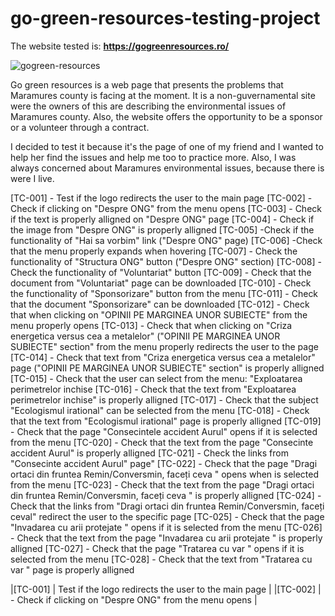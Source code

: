 # go-green-resources-testing-project

The website tested is: **https://gogreenresources.ro/**

![gogreen-resources](https://user-images.githubusercontent.com/110250127/220195628-2fef49b0-a093-4216-bddc-c88fad11d37c.png)


Go green resources is a web page that presents the problems that Maramures county is facing at the moment. It is a non-guvernamental site were the owners of this are describing the environmental issues of Maramures county. Also, the website offers the opportunity to be a sponsor or a volunteer through a contract. 


I decided to test it because it's the page of one of my friend and I wanted to help her find the issues and help me too to practice more. Also, I was always concerned about Maramures environmental issues, because there is were I live. 


[TC-001] - Test if the logo redirects the user to the main page
[TC-002] - Check if clicking on "Despre ONG" from the menu opens
[TC-003] - Check if the text is properly alligned on "Despre ONG" page
[TC-004] - Check if the image from "Despre ONG" is properly alligned
[TC-005] -Check if the functionality of "Hai sa vorbim" link ("Despre ONG" page)
[TC-006] -Check that the menu properly expands when hovering
[TC-007] - Check the functionality of "Structura ONG" button ("Despre ONG" section)
[TC-008] - Check the functionality of "Voluntariat" button 
[TC-009] - Check that the document from "Voluntariat" page can be downloaded
[TC-010] - Check the functionality of "Sponsorizare" button from the menu
[TC-011] - Check that the document "Sponsorizare" can be downloaded
[TC-012] - Check that when clicking on "OPINII PE MARGINEA UNOR SUBIECTE" from the menu properly opens
[TC-013] - Check that when clicking on "Criza energetica versus cea a metalelor" ("OPINII PE MARGINEA UNOR SUBIECTE" section" from the menu properly redirects the user to the page
[TC-014] - Check that text from "Criza energetica versus cea a metalelor" page ("OPINII PE MARGINEA UNOR SUBIECTE" section" is properly alligned
[TC-015] - Check that the user can select from the menu: "Exploatarea perimetrelor inchise
[TC-016] - Check that the text from "Exploatarea perimetrelor inchise" is properly alligned
[TC-017] - Check that the subject "Ecologismul irational" can be selected from the menu
[TC-018] - Check that the text from "Ecologismul irational" page is properly alligned
[TC-019] - Check that the page "Consecintele accident Aurul" opens if it is selected from the menu
[TC-020] - Check that the text from the page "Consecinte accident Aurul" is properly alligned
[TC-021] - Check the links from "Consecinte accident Aurul" page"
[TC-022] - Check that the page "Dragi ortaci din fruntea Remin/Conversmin, faceți ceva " opens when is selected from the menu
[TC-023] - Check that the text from the page "Dragi ortaci din fruntea Remin/Conversmin, faceți ceva " is properly alligned
[TC-024] - Check that the links from "Dragi ortaci din fruntea Remin/Conversmin, faceți ceval" redirect the user to the specific page
[TC-025] - Check that the page "Invadarea cu arii protejate " opens if it is selected from the menu
[TC-026] - Check that the text from the page "Invadarea cu arii protejate " is properly alligned
[TC-027] - Check that the page "Tratarea cu var " opens if it is selected from the menu
[TC-028] - Check that the text from "Tratarea cu var " page is properly alligned

|[TC-001] | Test if the logo redirects the user to the main page      |
|[TC-002] | - Check if clicking on "Despre ONG" from the menu opens |

